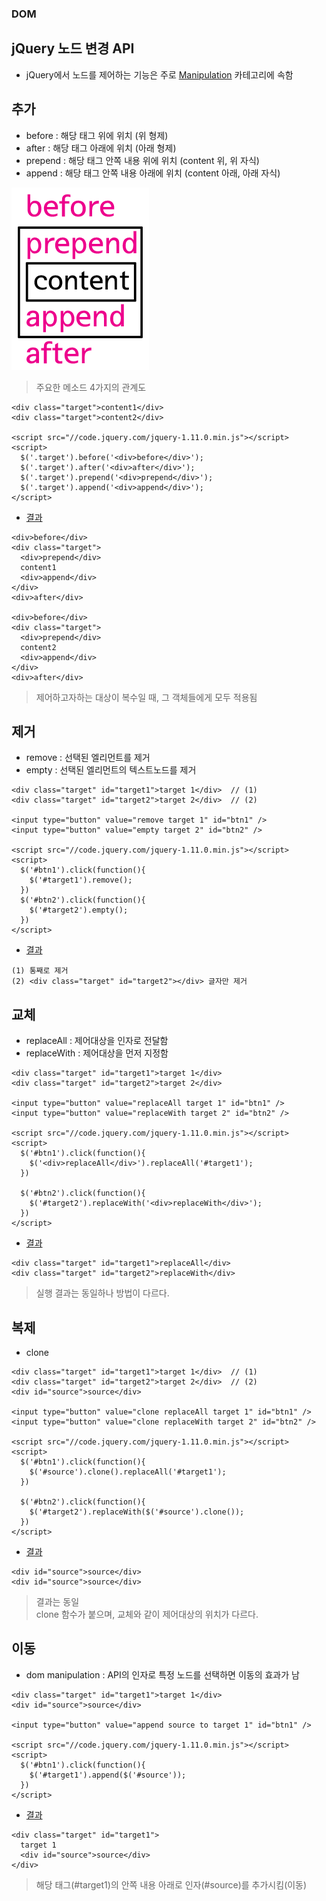 ### DOM
## jQuery 노드 변경 API
- jQuery에서 노드를 제어하는 기능은 주로 [Manipulation](http://api.jquery.com/category/manipulation/) 카테고리에 속함

## 추가
- before : 해당 태그 위에 위치 (위 형제)
- after : 해당 태그 아래에 위치 (아래 형제)
- prepend : 해당 태그 안쪽 내용 위에 위치 (content 위, 위 자식)
- append : 해당 태그 안쪽 내용 아래에 위치 (content 아래, 아래 자식)

![주요 메소드](images/jsw10.png)

> 주요한 메소드 4가지의 관계도

```
<div class="target">content1</div>
<div class="target">content2</div>
 
<script src="//code.jquery.com/jquery-1.11.0.min.js"></script>
<script>
  $('.target').before('<div>before</div>');
  $('.target').after('<div>after</div>');
  $('.target').prepend('<div>prepend</div>');
  $('.target').append('<div>append</div>');
</script>
```
- [결과](http://output.jsbin.com/gamezi/1/)
```
<div>before</div>
<div class="target">
  <div>prepend</div>
  content1
  <div>append</div>
</div>
<div>after</div>

<div>before</div>
<div class="target">
  <div>prepend</div>
  content2
  <div>append</div>
</div>
<div>after</div>
```
> 제어하고자하는 대상이 복수일 때, 그 객체들에게 모두 적용됨


## 제거
- remove : 선택된 엘리먼트를 제거
- empty : 선택된 엘리먼트의 텍스트노드를 제거
```
<div class="target" id="target1">target 1</div>  // (1)
<div class="target" id="target2">target 2</div>  // (2)
 
<input type="button" value="remove target 1" id="btn1" />
<input type="button" value="empty target 2" id="btn2" />

<script src="//code.jquery.com/jquery-1.11.0.min.js"></script>
<script>
  $('#btn1').click(function(){
    $('#target1').remove();
  })
  $('#btn2').click(function(){
    $('#target2').empty();
  })
</script>
```
- [결과](http://output.jsbin.com/bocay/1/)
```
(1) 통째로 제거
(2) <div class="target" id="target2"></div> 글자만 제거
```


## 교체
- replaceAll : 제어대상을 인자로 전달함
- replaceWith : 제어대상을 먼저 지정함
```
<div class="target" id="target1">target 1</div>
<div class="target" id="target2">target 2</div>
 
<input type="button" value="replaceAll target 1" id="btn1" />
<input type="button" value="replaceWith target 2" id="btn2" />

<script src="//code.jquery.com/jquery-1.11.0.min.js"></script>
<script>
  $('#btn1').click(function(){
    $('<div>replaceAll</div>').replaceAll('#target1');
  })

  $('#btn2').click(function(){
    $('#target2').replaceWith('<div>replaceWith</div>');
  })
</script>
```
- [결과](http://output.jsbin.com/kotuv/1/)
```
<div class="target" id="target1">replaceAll</div>
<div class="target" id="target2">replaceWith</div>
```
> 실행 결과는 동일하나 방법이 다르다.


## 복제
- clone
```
<div class="target" id="target1">target 1</div>  // (1)
<div class="target" id="target2">target 2</div>  // (2)
<div id="source">source</div>

<input type="button" value="clone replaceAll target 1" id="btn1" />
<input type="button" value="clone replaceWith target 2" id="btn2" />

<script src="//code.jquery.com/jquery-1.11.0.min.js"></script>
<script>
  $('#btn1').click(function(){
    $('#source').clone().replaceAll('#target1');
  })

  $('#btn2').click(function(){
    $('#target2').replaceWith($('#source').clone());
  })
</script>
```
- [결과](http://output.jsbin.com/bisuz/1/)
```
<div id="source">source</div>
<div id="source">source</div>
```
> 결과는 동일<br/>clone 함수가 붙으며, 교체와 같이 제어대상의 위치가 다르다.


## 이동
- dom manipulation : API의 인자로 특정 노드를 선택하면 이동의 효과가 남
```
<div class="target" id="target1">target 1</div>
<div id="source">source</div>
 
<input type="button" value="append source to target 1" id="btn1" />

<script src="//code.jquery.com/jquery-1.11.0.min.js"></script>
<script>
  $('#btn1').click(function(){
    $('#target1').append($('#source'));
  })
</script>
```
- [결과](http://output.jsbin.com/yujen/3/)
```
<div class="target" id="target1">
  target 1
  <div id="source">source</div>
</div>
```
> 해당 태그(#target1)의 안쪽 내용 아래로 인자(#source)를 추가시킴(이동)
